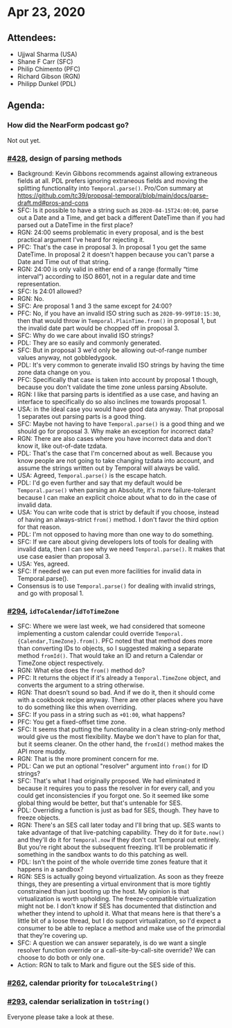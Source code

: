 # Apr 23, 2020

## Attendees:

- Ujjwal Sharma (USA)
- Shane F Carr (SFC)
- Philip Chimento (PFC)
- Richard Gibson (RGN)
- Philipp Dunkel (PDL)

## Agenda:
### How did the NearForm podcast go?
Not out yet.

### [#428](https://github.com/tc39/proposal-temporal/issues/428), design of parsing methods
- Background: Kevin Gibbons recommends against allowing extraneous fields at all. PDL prefers ignoring extraneous fields and moving the splitting functionality into `Temporal.parse()`. Pro/Con summary at <https://github.com/tc39/proposal-temporal/blob/main/docs/parse-draft.md#pros-and-cons>
- SFC: Is it possible to have a string such as `2020-04-15T24:00:00`, parse out a Date and a Time, and get back a different DateTime than if you had parsed out a DateTime in the first place?
- RGN: 24:00 seems problematic in every proposal, and is the best practical argument I’ve heard for rejecting it.
- PFC: That's the case in proposal 3. In proposal 1 you get the same DateTime. In proposal 2 it doesn't happen because you can't parse a Date and Time out of that string.
- RGN: 24:00 is only valid in either end of a range (formally “time interval”) according to ISO 8601, not in a regular date and time representation.
- SFC: Is 24:01 allowed?
- RGN: No.
- SFC: Are proposal 1 and 3 the same except for 24:00?
- PFC: No, if you have an invalid ISO string such as `2020-99-99T10:15:30`, then that would throw in `Temporal.PlainTime.from()` in proposal 1, but the invalid date part would be chopped off in proposal 3.
- SFC: Why do we care about invalid ISO strings?
- PDL: They are so easily and commonly generated.
- SFC: But in proposal 3 we'd only be allowing out-of-range number values anyway, not gobbledygook.
- PDL: It's very common to generate invalid ISO strings by having the time zone data change on you.
- PFC: Specifically that case is taken into account by proposal 1 though, because you don't validate the time zone unless parsing Absolute.
- RGN: I like that parsing parts is identified as a use case, and having an interface to specifically do so also inclines me towards proposal 1.
- USA: in the ideal case you would have good data anyway. That proposal 1 separates out parsing parts is a good thing.
- SFC: Maybe not having to have `Temporal.parse()` is a good thing and we should go for proposal 3. Why make an exception for incorrect data?
- RGN: There are also cases where you have incorrect data and don't know it, like out-of-date tzdata.
- PDL: That's the case that I'm concerned about as well. Because you know people are not going to take changing tzdata into account, and assume the strings written out by Temporal will always be valid.
- USA: Agreed, `Temporal.parse()` is the escape hatch.
- PDL: I'd go even further and say that my default would be `Temporal.parse()` when parsing an Absolute, it's more failure-tolerant because I can make an explicit choice about what to do in the case of invalid data.
- USA: You can write code that is strict by default if you choose, instead of having an always-strict `from()` method. I don't favor the third option for that reason.
- PDL: I'm not opposed to having more than one way to do something.
- SFC: If we care about giving developers lots of tools for dealing with invalid data, then I can see why we need `Temporal.parse()`. It makes that use case easier than proposal 3.
- USA: Yes, agreed.
- SFC: If needed we can put even more facilities for invalid data in Temporal.parse().
- Consensus is to use `Temporal.parse()` for dealing with invalid strings, and go with proposal 1.

### [#294](https://github.com/tc39/proposal-temporal/issues/294), `idToCalendar`/`idToTimeZone`
- SFC: Where we were last week, we had considered that someone implementing a custom calendar could override `Temporal.{Calendar,TimeZone}.from()`. PFC noted that that method does more than converting IDs to objects, so I suggested making a separate method `fromId()`. That would take an ID and return a Calendar or TimeZone object respectively.
- RGN: What else does the `from()` method do?
- PFC: It returns the object if it's already a `Temporal.TimeZone` object, and converts the argument to a string otherwise.
- RGN: That doesn’t sound so bad. And if we do it, then it should come with a cookbook recipe anyway. There are other places where you have to do something like this when overriding.
- SFC: If you pass in a string such as `+01:00`, what happens?
- PFC: You get a fixed-offset time zone.
- SFC: It seems that putting the functionality in a clean string-only method would give us the most flexibility. Maybe we don't have to plan for that, but it seems cleaner. On the other hand, the `fromId()` method makes the API more muddy.
- RGN: That is the more prominent concern for me.
- PDL: Can we put an optional "resolver" argument into `from()` for ID strings?
- SFC: That's what I had originally proposed. We had eliminated it because it requires you to pass the resolver in for every call, and you could get inconsistencies if you forgot one. So it seemed like some global thing would be better, but that's untenable for SES.
- PDL: Overriding a function is just as bad for SES, though. They have to freeze objects.
- RGN: There's an SES call later today and I'll bring that up. SES wants to take advantage of that live-patching capability. They do it for `Date.now()` and they'll do it for `Temporal.now` if they don't cut Temporal out entirely. But you're right about the subsequent freezing. It'll be problematic if something in the sandbox wants to do this patching as well.
- PDL: Isn't the point of the whole override time zones feature that it happens in a sandbox?
- RGN: SES is actually going beyond virtualization. As soon as they freeze things, they are presenting a virtual environment that is more tightly constrained than just booting up the host. My opinion is that virtualization is worth upholding. The freeze-compatible virtualization might not be. I don't know if SES has documented that distinction and whether they intend to uphold it. What that means here is that there's a little bit of a loose thread, but I do support virtualization, so I'd expect a consumer to be able to replace a method and make use of the primordial that they're covering up.
- SFC: A question we can answer separately, is do we want a single resolver function override or a call-site-by-call-site override? We can choose to do both or only one.
- Action: RGN to talk to Mark and figure out the SES side of this.

### [#262](https://github.com/tc39/proposal-temporal/issues/262), calendar priority for `toLocaleString()`
### [#293](https://github.com/tc39/proposal-temporal/issues/293), calendar serialization in `toString()`
Everyone please take a look at these.
